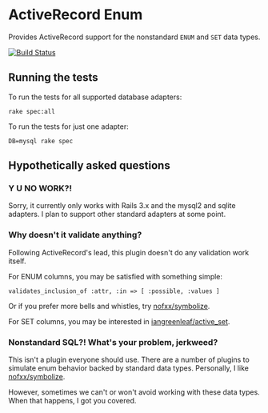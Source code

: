 # ActiveRecord Enum #

Provides ActiveRecord support for the nonstandard `ENUM` and `SET` data types.

[![Build Status](http://travis-ci.org/iangreenleaf/activerecord_enum.png)](http://travis-ci.org/iangreenleaf/activerecord_enum)

## Running the tests ##

To run the tests for all supported database adapters:

    rake spec:all

To run the tests for just one adapter:

    DB=mysql rake spec

## Hypothetically asked questions ##

### Y U NO WORK?! ###

Sorry, it currently only works with Rails 3.x and the mysql2 and sqlite adapters. I plan to support other standard adapters at some point.

### Why doesn't it validate anything? ###

Following ActiveRecord's lead, this plugin doesn't do any validation work itself.

For ENUM columns, you may be satisfied with something simple:

    validates_inclusion_of :attr, :in => [ :possible, :values ]

Or if you prefer more bells and whistles, try [nofxx/symbolize](https://github.com/nofxx/symbolize).

For SET columns, you may be interested in [iangreenleaf/active_set](https://github.com/iangreenleaf/active_set).

### Nonstandard SQL?! What's your problem, jerkweed? ###

This isn't a plugin everyone should use. There are a number of plugins to simulate enum behavior backed by standard data types. Personally, I like [nofxx/symbolize](https://github.com/nofxx/symbolize).

However, sometimes we can't or won't avoid working with these data types. When that happens, I got you covered.
